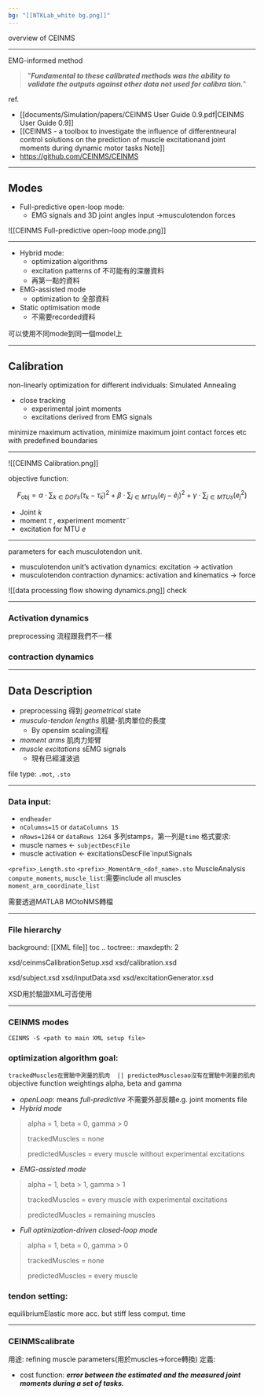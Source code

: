 ```yaml
---
bg: "[[NTKLab_white bg.png]]"
---
```



<style>
    .reveal {
        font-family: 'Times New Roman', '標楷體';
        font-size: 30px;
        text-align: left;
        color: black;
        background-size: cover;
        background-position: center;
    }
	.reveal h1,
	.reveal h2,
	.reveal h3,
	.reveal h4,
	.reveal h5,
	.reveal h6 {
	  font-family: 'Times New Roman', '標楷體';
	  color: black;
	}
	.with-border{
		border: 1px solid red;
	}
</style>
</style>
<grid drag="70 10" drop="-3 40">
overview of CEINMS
<!-- element style="font-size: 40px;align: left; text-align: left;color: white"-->
</grid>

<!-- slide bg="../../../NTKLab_white bg_cover_resize.png"-->

---

EMG-informed method
>"***Fundamental to these calibrated methods was the ability to validate the outputs against other data not used for calibra tion.***"

ref.
- [[documents/Simulation/papers/CEINMS User Guide 0.9.pdf|CEINMS User Guide 0.9]]
- [[CEINMS - a toolbox to investigate the influence of differentneural control solutions on the prediction of muscle excitationand joint moments during dynamic motor tasks Note]]
- https://github.com/CEINMS/CEINMS

---
## Modes
- Full-predictive open-loop mode: 
	- EMG signals and 3D joint angles input $\rightarrow$musculotendon forces

![[CEINMS Full-predictive open-loop mode.png]]

---
- Hybrid mode:
	- optimization algorithms
	- excitation patterns of 不可能有的深層資料
	- 再第一點的資料
- EMG-assisted mode
	- optimization to 全部資料
- Static optimisation mode
	- 不需要recorded資料

可以使用不同mode到同一個model上

---
## Calibration
non-linearly optimization for different individuals: Simulated Annealing
- close tracking
	- experimental joint moments
	- excitations derived from EMG signals

minimize maximum activation, minimize maximum joint contact forces etc
with predefined boundaries

---
![[CEINMS Calibration.png]]

objective function:

$$F_{\text{obj}} = \alpha \cdot \sum_{k \in DOFs}(\tau_k - \tilde{\tau}_k) ^2+\beta \cdot \sum_{j \in MTUs}( e_j - \tilde{e}_j)^2+\gamma \cdot \sum_{j \in MTUs}( e_j^2)$$

- Joint $k$
- moment $\tau$ , experiment moment$\tilde{\tau}$ 
- excitation for MTU $e$

---
parameters for each musculotendon unit.
- musculotendon unit’s activation dynamics: excitation $\rightarrow$ activation
- musculotendon contraction dynamics: activation and kinematics $\rightarrow$ force

![[data processing flow showing dynamics.png]]
check<!-- element class="with-border"-->

---
### Activation dynamics
preprocessing 流程跟我們不一樣
### contraction dynamics

---
## Data Description
- preprocessing 得到 _geometrical_ state
- _musculo-tendon lengths_ 肌腱-肌肉單位的長度
	- By opensim scaling流程
- _moment arms_ 肌肉力矩臂
- _muscle excitations_ sEMG signals
	- 現有已經濾波過

file type: `.mot`, `.sto`

---
### Data input:
- `endheader`
- `nColumns=15` or `dataColumns 15`
- `nRows=1264` or `dataRows 1264`
多列stamps，第一列是`time`
格式要求: 
- muscle names <- `subjectDescFile`
- muscle activation <- excitationsDescFile`inputSignals

`<prefix>_Length.sto`
`<prefix>_MomentArm_<dof_name>.sto`
MuscleAnalysis
`compute_moments`, 
`muscle_list`:需要include all muscles
`moment_arm_coordinate_list`

需要透過MATLAB MOtoNMS轉檔

---
### File hierarchy
background: [[XML file]]
toc
.. toctree::
   :maxdepth: 2

   xsd/ceinmsCalibrationSetup.xsd
   xsd/calibration.xsd

   xsd/subject.xsd
   xsd/inputData.xsd
   xsd/excitationGenerator.xsd

XSD用於驗證XML可否使用

---
### CEINMS modes
`CEINMS -S <path to main XML setup file>`
### optimization algorithm goal: 
`trackedMuscles在實驗中測量的肌肉  || predictedMusclesao沒有在實驗中測量的肌肉`
objective function weightings alpha, beta and gamma

- _openLoop_: means _full-predictive_ 不需要外部反饋e.g. joint moments file
- _Hybrid mode_
> alpha = 1, beta = 0, gamma > 0
> 
> trackedMuscles = none
> 
> predictedMuscles = every muscle without experimental excitations

- _EMG-assisted mode_
> alpha = 1, beta > 1, gamma > 1
> 
> trackedMuscles = every muscle with experimental excitations
> 
> predictedMuscles = remaining muscles

- _Full optimization-driven closed-loop mode_
> alpha = 1, beta = 0, gamma > 0
> 
> trackedMuscles = none
> 
> predictedMuscles = every muscle


### tendon setting:
equilibriumElastic more acc. but stiff less comput. time

---
### CEINMScalibrate
用途: refining muscle parameters(用於muscles->force轉換)
定義:
- cost function: ***error between the estimated and the measured joint moments during a set of tasks.***
